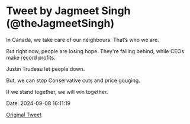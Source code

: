 # Tweet by Jagmeet Singh (@theJagmeetSingh)

In Canada, we take care of our neighbours. That’s who we are. 

But right now, people are losing hope. They're falling behind, while CEOs make record profits. 

Justin Trudeau let people down.

But, we can stop Conservative cuts and price gouging.

If we stand together, we will win together.

Date: 2024-09-08 16:11:19

[Original Tweet](https://x.com/theJagmeetSingh/status/1832813978940244447)

